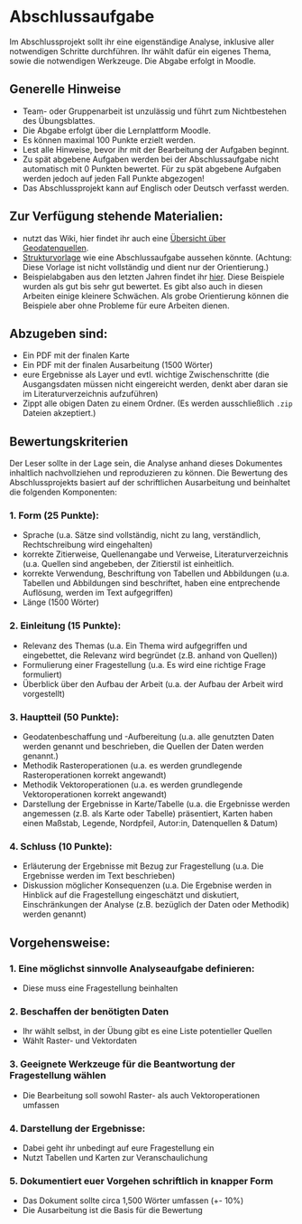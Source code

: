 # Abschlussaufgabe
Im Abschlussprojekt sollt ihr eine eigenständige Analyse, inklusive aller notwendigen Schritte durchführen. Ihr wählt dafür ein eigenes Thema, sowie die notwendigen Werkzeuge. Die Abgabe erfolgt in Moodle.

## Generelle Hinweise
* Team- oder Gruppenarbeit ist unzulässig und führt zum Nichtbestehen des Übungsblattes.
*	Die Abgabe erfolgt über die Lernplattform Moodle.
*	Es können maximal 100 Punkte erzielt werden.
*	Lest alle Hinweise, bevor ihr mit der Bearbeitung der Aufgaben beginnt.
* Zu spät abgebene Aufgaben werden bei der Abschlussaufgabe nicht automatisch mit 0 Punkten bewertet. Für zu spät abgebene Aufgaben werden jedoch auf jeden Fall Punkte abgezogen!
* Das Abschlussprojekt kann auf Englisch oder Deutsch verfasst werden.

## Zur Verfügung stehende Materialien:
* nutzt das Wiki, hier findet ihr auch eine [Übersicht über Geodatenquellen](https://courses.gistools.geog.uni-heidelberg.de/giscience/gis-einfuehrung/-/wikis/Geodatenbeschaffung).
* [Strukturvorlage](https://courses.gistools.geog.uni-heidelberg.de/giscience/gis-einfuehrung/-/blob/master/abgabe_05_abschlussaufgabe/Beispiele/00_Template_Ausarbeitung_Abschlussaufgabe.pdf) wie eine Abschlussaufgabe aussehen könnte. (Achtung: Diese Vorlage ist nicht vollständig und dient nur der Orientierung.)
* Beispielabgaben aus den letzten Jahren findet ihr [hier](https://courses.gistools.geog.uni-heidelberg.de/giscience/gis-einfuehrung/-/tree/master/abgabe_05_abschlussaufgabe/Beispiele). Diese Beispiele wurden als gut bis sehr gut bewertet. Es gibt also auch in diesen Arbeiten einige kleinere Schwächen. Als grobe Orientierung können die Beispiele aber ohne Probleme für eure Arbeiten dienen.

## Abzugeben sind:
* Ein PDF mit der finalen Karte
* Ein PDF mit der finalen Ausarbeitung (1500 Wörter)
* eure Ergebnisse als Layer und evtl. wichtige Zwischenschritte (die Ausgangsdaten müssen nicht eingereicht werden, denkt aber daran sie im Literaturverzeichnis aufzuführen)
* Zippt alle obigen Daten zu einem Ordner. (Es werden ausschließlich `.zip` Dateien akzeptiert.)

## Bewertungskriterien
Der Leser sollte in der Lage sein, die Analyse anhand dieses Dokumentes inhaltlich nachvollziehen und reproduzieren zu können. Die Bewertung des Abschlussprojekts basiert auf der schriftlichen Ausarbeitung und beinhaltet die folgenden Komponenten:

### 1. Form (25 Punkte):
* Sprache (u.a. Sätze sind vollständig, nicht zu lang, verständlich, Rechtschreibung wird eingehalten)
* korrekte Zitierweise, Quellenangabe und Verweise, Literaturverzeichnis (u.a. Quellen sind angebeben, der Zitierstil ist einheitlich.
* korrekte Verwendung, Beschriftung von Tabellen und Abbildungen (u.a. Tabellen und Abbildungen sind beschriftet, haben eine entprechende Auflösung, werden im Text aufgegriffen)
* Länge (1500 Wörter)

### 2. Einleitung (15 Punkte):
* Relevanz des Themas (u.a. Ein Thema wird aufgegriffen und eingebettet, die Relevanz wird begründet (z.B. anhand von Quellen))
* Formulierung einer Fragestellung (u.a. Es wird eine richtige Frage formuliert)
* Überblick über den Aufbau der Arbeit (u.a. der Aufbau der Arbeit wird vorgestellt)

### 3. Hauptteil (50 Punkte):
* Geodatenbeschaffung und -Aufbereitung (u.a. alle genutzten Daten werden genannt und beschrieben, die Quellen der Daten werden genannt.)
* Methodik Rasteroperationen (u.a. es werden grundlegende Rasteroperationen korrekt angewandt)
* Methodik Vektoroperationen (u.a. es werden grundlegende Vektoroperationen korrekt angewandt)
* Darstellung der Ergebnisse in Karte/Tabelle (u.a. die Ergebnisse werden angemessen (z.B. als Karte oder Tabelle) präsentiert, Karten haben einen Maßstab, Legende, Nordpfeil, Autor:in, Datenquellen & Datum)

### 4. Schluss (10 Punkte):
* Erläuterung der Ergebnisse mit Bezug zur Fragestellung (u.a. Die Ergebnisse werden im Text beschrieben)
* Diskussion möglicher Konsequenzen (u.a. Die Ergebnise werden in Hinblick auf die Fragestellung eingeschätzt und diskutiert, Einschränkungen der Analyse (z.B. bezüglich der Daten oder Methodik) werden genannt)


## Vorgehensweise:
### 1. Eine möglichst sinnvolle Analyseaufgabe definieren:
* Diese muss eine Fragestellung beinhalten

### 2. Beschaffen der benötigten Daten
* Ihr wählt selbst, in der Übung gibt es eine Liste potentieller Quellen
* Wählt Raster- und Vektordaten

### 3. Geeignete Werkzeuge für die Beantwortung der Fragestellung wählen
* Die Bearbeitung soll sowohl Raster- als auch Vektoroperationen umfassen

### 4. Darstellung der Ergebnisse:
* Dabei geht ihr unbedingt auf eure Fragestellung ein
* Nutzt Tabellen und Karten zur Veranschaulichung

### 5. Dokumentiert euer Vorgehen schriftlich in knapper Form
* Das Dokument sollte circa 1,500 Wörter umfassen (+- 10%)
* Die Ausarbeitung ist die Basis für die Bewertung
